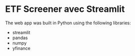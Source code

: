 # ETF Screener avec Streamlit

The web app was built in Python using the following libraries:
* streamlit
* pandas
* numpy
* yfinance
